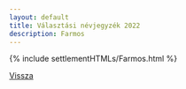 ```yaml
---
layout: default
title: Választási névjegyzék 2022
description: Farmos
---
```


{% include settlementHTMLs/Farmos.html %}

[Vissza](./)